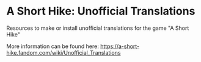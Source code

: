# A Short Hike: Unofficial Translations
Resources to make or install unofficial translations for the game "A Short Hike"

More information can be found here: https://a-short-hike.fandom.com/wiki/Unofficial_Translations
